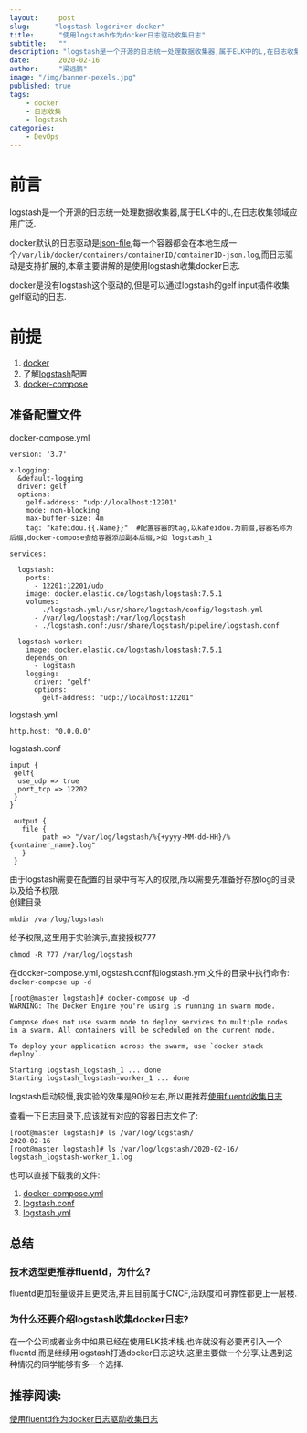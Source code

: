 ```yaml
---
layout:     post 
slug:      "logstash-logdriver-docker"
title:      "使用logstash作为docker日志驱动收集日志"
subtitle:   ""
description: "logstash是一个开源的日志统一处理数据收集器,属于ELK中的L,在日志收集领域应用广泛."  
date:       2020-02-16
author:     "梁远鹏"
image: "/img/banner-pexels.jpg"
published: true
tags: 
    - docker
    - 日志收集
    - logstash
categories: 
    - DevOps
---
```



# 前言  
logstash是一个开源的日志统一处理数据收集器,属于ELK中的L,在日志收集领域应用广泛.  

docker默认的日志驱动是[json-file](https://docs.docker.com/config/containers/logging/json-file/),每一个容器都会在本地生成一个``/var/lib/docker/containers/containerID/containerID-json.log``,而日志驱动是支持扩展的,本章主要讲解的是使用logstash收集docker日志.  

docker是没有logstash这个驱动的,但是可以通过logstash的gelf input插件收集gelf驱动的日志.  

# 前提

1. [docker](https://www.docker.com/get-started)  
2. 了解[logstash](https://www.elastic.co/guide/en/logstash/current/index.html)配置  
3. [docker-compose](https://docs.docker.com/compose/reference/overview/)  

##  准备配置文件    

docker-compose.yml  
```
version: '3.7'

x-logging:
  &default-logging
  driver: gelf
  options:
    gelf-address: "udp://localhost:12201"
    mode: non-blocking
    max-buffer-size: 4m
    tag: "kafeidou.{{.Name}}"  #配置容器的tag,以kafeidou.为前缀,容器名称为后缀,docker-compose会给容器添加副本后缀,>如 logstash_1

services:

  logstash:
    ports:
      - 12201:12201/udp
    image: docker.elastic.co/logstash/logstash:7.5.1
    volumes:
      - ./logstash.yml:/usr/share/logstash/config/logstash.yml
      - /var/log/logstash:/var/log/logstash
      - ./logstash.conf:/usr/share/logstash/pipeline/logstash.conf

  logstash-worker:
    image: docker.elastic.co/logstash/logstash:7.5.1
    depends_on:
      - logstash
    logging:
      driver: "gelf"
      options:
        gelf-address: "udp://localhost:12201"
```  

logstash.yml
```
http.host: "0.0.0.0"
```  

logstash.conf
```
input {
 gelf{
  use_udp => true
  port_tcp => 12202
 }
}

 output {
   file {
        path => "/var/log/logstash/%{+yyyy-MM-dd-HH}/%{container_name}.log"
   }
 }
```  



由于logstash需要在配置的目录中有写入的权限,所以需要先准备好存放log的目录以及给予权限.  
创建目录
```
mkdir /var/log/logstash
```  
给予权限,这里用于实验演示,直接授权777  
```
chmod -R 777 /var/log/logstash
```  

在docker-compose.yml,logstash.conf和logstash.yml文件的目录中执行命令:  
``
docker-compose up -d
``  

```
[root@master logstash]# docker-compose up -d
WARNING: The Docker Engine you're using is running in swarm mode.

Compose does not use swarm mode to deploy services to multiple nodes in a swarm. All containers will be scheduled on the current node.

To deploy your application across the swarm, use `docker stack deploy`.

Starting logstash_logstash_1 ... done
Starting logstash_logstash-worker_1 ... done
```  

logstash启动较慢,我实验的效果是90秒左右,所以更推荐[使用fluentd收集日志](https://liangyuanpeng.com/post/docker-log-driver-fluentd/)

查看一下日志目录下,应该就有对应的容器日志文件了:  
```
[root@master logstash]# ls /var/log/logstash/
2020-02-16
[root@master logstash]# ls /var/log/logstash/2020-02-16/
logstash_logstash-worker_1.log
```  


也可以直接下载我的文件:  
1. [docker-compose.yml](https://res.cloudinary.com/lyp/raw/upload/v1581868906/hugo/blog.github.io/ELK/docker-compose.yml)
2. [logstash.conf](https://res.cloudinary.com/lyp/raw/upload/v1581868906/hugo/blog.github.io/ELK/logstash.conf)
3. [logstash.yml](https://res.cloudinary.com/lyp/raw/upload/v1581868942/hugo/blog.github.io/ELK/logstash.yml)  

## 总结  

### 技术选型更推荐fluentd，为什么?  

fluentd更加轻量级并且更灵活,并且目前属于CNCF,活跃度和可靠性都更上一层楼.  

### 为什么还要介绍logstash收集docker日志?

在一个公司或者业务中如果已经在使用ELK技术栈,也许就没有必要再引入一个fluentd,而是继续用logstash打通docker日志这块.这里主要做一个分享,让遇到这种情况的同学能够有多一个选择.   

## 推荐阅读:  

[使用fluentd作为docker日志驱动收集日志](https://liangyuanpeng.com/post/docker-log-driver-fluentd/)